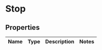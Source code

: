 

# Stop


## Properties

| Name | Type | Description | Notes |
|------------ | ------------- | ------------- | -------------|



